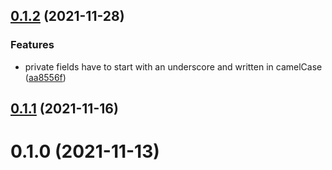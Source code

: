 ## [0.1.2](https://github.com/Teroneko-NET-Tools/Teronis.DotNet.Conventions/compare/0.1.1...0.1.2) (2021-11-28)


### Features

* private fields have to start with an underscore and written in camelCase ([aa8556f](https://github.com/Teroneko-NET-Tools/Teronis.DotNet.Conventions/commit/aa8556f2199be94fbdee4a2baa3368cdb3bf2401))



## [0.1.1](https://github.com/Teroneko-NET-Tools/Teronis.DotNet.Conventions/compare/0.1.0...0.1.1) (2021-11-16)



# 0.1.0 (2021-11-13)



